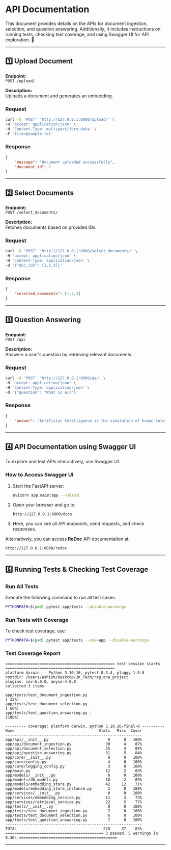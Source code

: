 # API Documentation  

This document provides details on the APIs for document ingestion, selection, and question answering. Additionally, it includes instructions on running tests, checking test coverage, and using Swagger UI for API exploration. 🚀

---

## **1️⃣ Upload Document**  

**Endpoint:**  
`POST /upload/`  

**Description:**  
Uploads a document and generates an embedding.  

### **Request**  
```bash
curl -X 'POST' 'http://127.0.0.1:8000/upload/' \
-H 'accept: application/json' \
-H 'Content-Type: multipart/form-data' \
-F 'file=@sample.txt'
```

### **Response**  
```json
{
    "message": "Document uploaded successfully",
    "document_id": 1
}
```

---

## **2️⃣ Select Documents**  

**Endpoint:**  
`POST /select_documents/`  

**Description:**  
Fetches documents based on provided IDs.  

### **Request**  
```bash
curl -X 'POST' 'http://127.0.0.1:8000/select_documents/' \
-H 'accept: application/json' \
-H 'Content-Type: application/json' \
-d '{"doc_ids": [1,2,3]}'
```

### **Response**  
```json
{
    "selected_documents": [1,2,3]
}
```

---

## **3️⃣ Question Answering**  

**Endpoint:**  
`POST /qa/`  

**Description:**  
Answers a user's question by retrieving relevant documents.  

### **Request**  
```bash
curl -X 'POST' 'http://127.0.0.1:8000/qa/' \
-H 'accept: application/json' \
-H 'Content-Type: application/json' \
-d '{"question": "What is AI?"}'
```

### **Response**  
```json
{
    "answer": "Artificial Intelligence is the simulation of human intelligence processes by machines."
}
```

---

## **4️⃣ API Documentation using Swagger UI**  

To explore and test APIs interactively, use Swagger UI.

### **How to Access Swagger UI**  
1. Start the FastAPI server:
   ```bash
   uvicorn app.main:app --reload
   ```
2. Open your browser and go to:
   ```
   http://127.0.0.1:8000/docs
   ```
3. Here, you can see all API endpoints, send requests, and check responses.

Alternatively, you can access **ReDoc** API documentation at:
   ```
   http://127.0.0.1:8000/redoc
   ```

---

## **5️⃣ Running Tests & Checking Test Coverage**  

### **Run All Tests**  
Execute the following command to run all test cases:
```bash
PYTHONPATH=$(pwd) pytest app/tests --disable-warnings
```

### **Run Tests with Coverage**  
To check test coverage, use:
```bash
PYTHONPATH=$(pwd) pytest app/tests --cov=app --disable-warnings
```

### **Test Coverage Report**  
```text
================================================ test session starts ================================================
platform darwin -- Python 3.10.16, pytest-8.3.4, pluggy-1.5.0
rootdir: /Users/ashish/Desktop/JK_Tech/rag_qna_project
plugins: cov-6.0.0, anyio-4.8.0
collected 3 items                                                                                                    

app/tests/test_document_ingestion.py .                                                                        [ 33%]
app/tests/test_document_selection.py .                                                                        [ 66%]
app/tests/test_question_answering.py .                                                                        [100%]

--------- coverage: platform darwin, python 3.10.16-final-0 ----------
Name                                     Stmts   Miss  Cover
------------------------------------------------------------
app/api/__init__.py                          0      0   100%
app/api/document_ingestion.py               30      4    87%
app/api/document_selection.py               25      4    84%
app/api/question_answering.py               31      5    84%
app/core/__init__.py                         0      0   100%
app/core/config.py                           4      0   100%
app/core/logging_config.py                   3      0   100%
app/main.py                                 12      2    83%
app/models/__init__.py                       0      0   100%
app/models/db_models.py                     18      2    89%
app/models/embedding_store.py               42     12    71%
app/models/embedding_store_instance.py       2      0   100%
app/services/__init__.py                     0      0   100%
app/services/embedding_service.py           11      3    73%
app/services/retrieval_service.py           22      5    77%
app/tests/__init__.py                        0      0   100%
app/tests/test_document_ingestion.py         7      0   100%
app/tests/test_document_selection.py         6      0   100%
app/tests/test_question_answering.py         7      0   100%
------------------------------------------------------------
TOTAL                                      220     37    83%
=========================================== 3 passed, 5 warnings in 8.36s ===========================================
```

---
